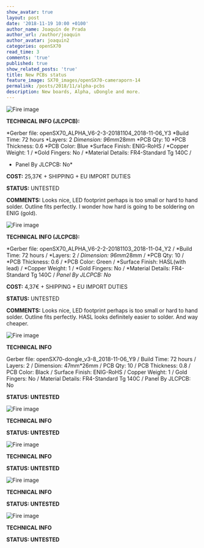 ```yaml
---
show_avatar: true
layout: post
date: '2018-11-19 10:00 +0100'
author_name: Joaquín de Prada
author_url: /author/joaquin
author_avatar: joaquin2
categories: openSX70
read_time: 3
comments: 'true'
published: true
show_related_posts: 'true'
title: New PCBs status
feature_image: SX70_images/openSX70-cameraporn-14
permalink: /posts/2018/11/alpha-pcbs
description: New boards, Alpha, uDongle and more.
---
```

![Fire image]({{site.url}}/{{site.baseurl}}img/2018/11/20181119-new-PCBs-Alpha-blue623.jpg)

**TECHNICAL INFO (JLCPCB):**

*Gerber file: openSX70_ALPHA_V6-2-3-20181104_2018-11-06_Y3
*Build Time: 72 hours
*Layers: 2
*Dimension: 96mm*28mm
*PCB Qty: 10
*PCB Thickness: 0.6
*PCB Color: Blue
*Surface Finish: ENIG-RoHS / 
*Copper Weight: 1 / 
*Gold Fingers: No / 
*Material Details: FR4-Standard Tg 140C / 
*	Panel By JLCPCB: No*

**COST:** 25,37€ + SHIPPING + EU IMPORT DUTIES

**STATUS:** UNTESTED

**COMMENTS:** 
Looks nice, LED footprint perhaps is too small or hard to hand solder. Outline fits perfectly. I wonder how hard is going to be soldering on ENIG (gold).

![Fire image]({{site.url}}/{{site.baseurl}}img/2018/11/20181119-new-PCBs-alpha-622.jpg)

**TECHNICAL INFO (JLCPCB):**

*Gerber file: openSX70_ALPHA_V6-2-2-20181103_2018-11-04_Y2 / 
*Build Time: 72 hours / 
*Layers: 2 / 
*Dimension: 96mm*28mm / 
*PCB Qty: 10 / 
*PCB Thickness: 0.6 / 
*PCB Color: Green / 
*Surface Finish: HASL(with lead) / 
*Copper Weight: 1 / 
*Gold Fingers: No / 
*Material Details: FR4-Standard Tg 140C / 
*Panel By JLCPCB: No*

**COST:** 4,37€ + SHIPPING + EU IMPORT DUTIES

**STATUS:** UNTESTED

**COMMENTS:** 
Looks nice, LED footprint perhaps is too small or hard to hand solder. Outline fits perfectly. HASL looks definitely easier to solder. And way cheaper.

![Fire image]({{site.url}}/{{site.baseurl}}img/2018/11/20181119-new-PCBs-uDongle-38.jpg)

**TECHNICAL INFO**

Gerber file: openSX70-dongle_v3-8_2018-11-06_Y9 / 
Build Time: 72 hours / 
Layers: 2 / 
Dimension: 47mm*26mm / 
PCB Qty: 10 / 
PCB Thickness: 0.8 / 
PCB Color: Black / 
Surface Finish: ENIG-RoHS / 
Copper Weight: 1 / 
Gold Fingers: No / 
Material Details: FR4-Standard Tg 140C / 
Panel By JLCPCB: No 

**STATUS: UNTESTED**

![Fire image]({{site.url}}/{{site.baseurl}}img/2018/11/20181119-new-PCBs-Udongle-37-HASL-2.jpg)

**TECHNICAL INFO**

**STATUS: UNTESTED**

![Fire image]({{site.url}}/{{site.baseurl}}img/2018/11/20181119-new-PCBs-universal-bench-21.jpg)

**TECHNICAL INFO**

**STATUS: UNTESTED**

![Fire image]({{site.url}}/{{site.baseurl}}img/2018/11/20181119-new-PCBs-dongle-USB.jpg)

**TECHNICAL INFO**

**STATUS: UNTESTED**

![Fire image]({{site.url}}/{{site.baseurl}}img/2018/11/20181119-new-PCBs-udongle-33-remake.jpg)

**TECHNICAL INFO**

**STATUS: UNTESTED**
